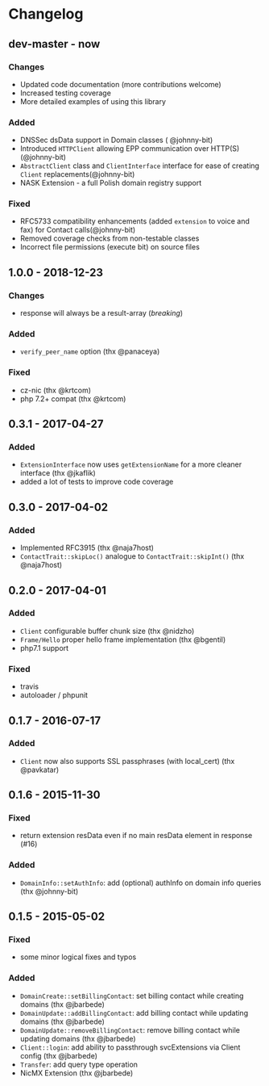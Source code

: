 # Changelog

## dev-master - now

### Changes

- Updated code documentation (more contributions welcome)
- Increased testing coverage
- More detailed examples of using this library

### Added

- DNSSec dsData support in Domain classes ( @johnny-bit)
- Introduced `HTTPClient` allowing EPP communication over HTTP(S) (@johnny-bit)
- `AbstractClient` class and `ClientInterface` interface for ease of creating `Client` replacements(@johnny-bit)
- NASK Extension - a full Polish domain registry support

### Fixed

- RFC5733 compatibility enhancements (added `extension` to voice and fax) for Contact calls(@johnny-bit)
- Removed coverage checks from non-testable classes
- Incorrect file permissions (execute bit) on source files

## 1.0.0 - 2018-12-23

### Changes

- response will always be a result-array (_breaking_)

### Added

- `verify_peer_name` option (thx @panaceya)

### Fixed

- cz-nic (thx @krtcom)
- php 7.2+ compat (thx @krtcom)

## 0.3.1 - 2017-04-27

### Added

- `ExtensionInterface` now uses `getExtensionName` for a more cleaner
  interface (thx @jkaflik)
- added a lot of tests to improve code coverage

## 0.3.0 - 2017-04-02

### Added

- Implemented RFC3915 (thx @naja7host)
- `ContactTrait::skipLoc()` analogue to `ContactTrait::skipInt()` (thx @naja7host)

## 0.2.0 - 2017-04-01

### Added

- `Client` configurable buffer chunk size (thx @nidzho)
- `Frame/Hello` proper hello frame implementation (thx @bgentil)
- php7.1 support

### Fixed

- travis
- autoloader / phpunit

## 0.1.7 - 2016-07-17

### Added

- `Client` now also supports SSL passphrases (with local_cert) (thx @pavkatar)

## 0.1.6 - 2015-11-30

### Fixed

- return extension resData even if no main resData element in response (#16)

### Added

- `DomainInfo::setAuthInfo`: add (optional) authInfo on domain info queries (thx @johnny-bit)

## 0.1.5 - 2015-05-02

### Fixed

- some minor logical fixes and typos

### Added

- `DomainCreate::setBillingContact`: set billing contact while creating domains (thx @jbarbede)
- `DomainUpdate::addBillingContact`: add billing contact while updating domains (thx @jbarbede)
- `DomainUpdate::removeBillingContact`: remove billing contact while updating domains (thx @jbarbede)
- `Client::login`: add ability to passthrough svcExtensions via Client config (thx @jbarbede)
- `Transfer`: add query type operation
- NicMX Extension (thx @jbarbede)

